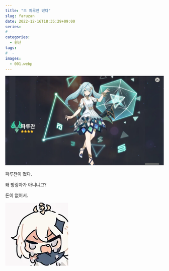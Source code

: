 ```yaml
---
title: "오 파루잔 떴다"
slug: faruzan
date: 2022-12-16T18:35:29+09:00
series:
#  - 
categories:
  - 원신
tags:
#  - 
images:
  - 001.webp
---
```


![](001.webp)

파루잔이 떴다.

왜 방랑자가 아니냐고?

돈이 없어서.

![](002.webp#center)

